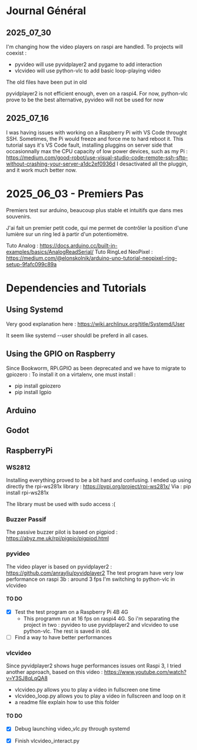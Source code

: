 
# Journal Général

## 2025_07_30

I'm changing how the video players on raspi are handled. To projects will coexist :
- pyvideo will use pyvidplayer2 and pygame to add interaction
- vlcvideo will use python-vlc to add basic loop-playing video

The old files have been put in old

pyvidplayer2 is not efficient enough, even on a raspi4. For now, python-vlc prove to be the best alternative, pyvideo will not be used for now

## 2025_07_16

I was having issues with working on a Raspberry Pi with VS Code throught SSH. Sometimes, the Pi would freeze and force me to hard reboot it.
This tutorial says it's VS Code fault, installing pluggins on server side that occasionnally max the CPU capacity of low power devices, such as my Pi : https://medium.com/good-robot/use-visual-studio-code-remote-ssh-sftp-without-crashing-your-server-a1dc2ef0936d
I desactivated all the pluggin, and it work much better now.

# 2025_06_03 - Premiers Pas
Premiers test sur arduino, beaucoup plus stable et intuitifs que dans mes souvenirs.

J'ai fait un premier petit code, qui me permet de contrôler la position d'une lumière sur un ring led à partir d'un potentiomètre.

Tuto Analog : https://docs.arduino.cc/built-in-examples/basics/AnalogReadSerial/
Tuto RingLed NeoPixel : https://medium.com/@elonskolnik/arduino-uno-tutorial-neopixel-ring-setup-9fafc099c89a

# Dependencies and Tutorials

## Using Systemd

Very good explanation here : https://wiki.archlinux.org/title/Systemd/User

It seem like systemd --user shouldl be preferd in all cases.

## Using the GPIO on Raspberry

Since Bookworm, RPi.GPIO as been deprecated and we have to migrate to gpiozero :
To install it on a virtalenv, one must install :
 - pip install gpiozero
 - pip install lgpio

## Arduino

## Godot

## RaspberryPi

### WS2812

Installing everything proved to be a bit hard and confusing. I ended up using directly the rpi-ws281x library : https://pypi.org/project/rpi-ws281x/
Via : pip install rpi-ws281x

The library must be used with sudo access :(

### Buzzer Passif

The passive buzzer pilot is based on pigpiod : https://abyz.me.uk/rpi/pigpio/pigpiod.html

### pyvideo

The video player is based on pyvidplayer2 : https://github.com/anrayliu/pyvidplayer2
The test program have very low performance on raspi 3b : around 3 fps
I'm switching to python-vlc in vlcvideo

#### TO DO
- [x] Test the test program on a Raspberry Pi 4B 4G
    - This programm run at 16 fps on raspi4 4G. So i'm separating the project in two : pyvideo to use pyvidplayer2 and vlcvideo to use python-vlc. The rest is saved in old.
- [ ] Find a way to have better performances

### vlcvideo

Since pyvidplayer2 shows huge performances issues ont Raspi 3, I tried another approach, based on this video : https://www.youtube.com/watch?v=Y3SJ8qLqQA8

- vlcvideo.py allows you to play a video in fullscreen one time
- vlcvideo_loop.py allows you to play a video in fullscreen and loop on it
- a readme file explain how to use this folder

#### TO DO
- [x] Debug launching video_vlc.py through systemd
- [x] Finish vlcvideo_interact.py

